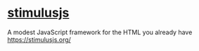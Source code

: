 # [stimulusjs](https://github.com/stimulusjs/stimulus)

A modest JavaScript framework for the HTML you already have <https://stimulusjs.org/>

